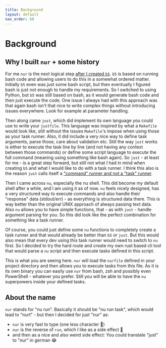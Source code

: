 ```yaml
---
title: Background
layout: default
nav_order: 60
---
```


# Background

## Why I built `nur` + some history

For me `nur` is the next logical step [after I created `b5`](https://medium.com/@david.danier/why-i-wrote-my-own-task-runner-twice-and-why-you-should-care-699d660be16d?postPublishedType=repub).
`b5` is based on running bash code and allowing users to do this in a somewhat ordered matter. Initially `b5`
even was just some bash script, but then eventually I figured bash is just not enough to handle my requirements.
So I switched to using Python, but `b5` was still based on bash, as it would generate bash code and then just
execute the code. One issue I always had with this approach was that again bash isn't that nice to write
complex things without introducing issues everywhere. Look for example at parameter handling.

Then along came `just`, which did implement its own language you could use to write your `justfile`.
This language was inspired by what a `Makefile` would look like, still without the issues `Makefile`'s
impose when using those as your task runner. Also, it did include a very nice way to define task arguments,
parse those, care about validation etc. Still the way `just` works is either to execute the task line
by line (and not having any context between those commands) or define some script language to execute
the full command (meaning using something like bash again). So `just` - at least for me - is a great
step forward, but still not what I had in mind when creating `b5` and what I would like to do with a
task runner. I think this also is the reason `just` calls itself a ["command" runner and not a "task"
runner](https://medium.com/@david.danier/why-you-should-use-a-task-runner-and-not-a-command-runner-seriously-5efb56a6ec63).

Then I came across `nu`, especially the nu shell. This did become my default shell after a while, and
I am using it as of now. `nu` feels nicely designed, has a very structured way to execute commands and
also handle their "response" data (stdout/err) - as everything is structured data there. This is way
better than the original UNIX approach of always passing text data. Also `nu` allows you to have simple
functions, that - as with `just` - handle argument parsing for you. So this did look like the perfect
combination for something like a task runner.

Of course, you could just define some `nu` functions to completely create a task runner and that would
already be better than `b5` or `just`. But this would also mean that every dev using this task runner
would need to switch to `nu` first. So I decided to try the hard route and create my own rust based
cli tool that would parse a `nu` script and then execute tasks defined in this script.

This is what you are seeing here. `nur` will load the `nurfile` defined in your project directory and
then allows you to execute tasks from this file. As it is its own binary you can easily use `nur` from
bash, zsh and possibly even PowerShell - whatever you prefer. Still you will be able to have the `nu`
superpowers inside your defined tasks.

## About the name

`nur` stands for "nu run". Basically it should be "nu run task", which would lead to "nurt" - but then I
decided for just "nur" as:

- `nur` is very fast to type (one less character 💪)
- `nur` is the reverse of `run`, which I like as a side effect 🥳
- and then as a nice and also weird side effect: You could translate "just" to "nur" in german 😂

